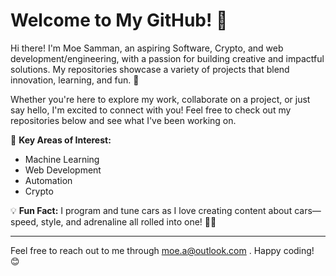 # Welcome to My GitHub! 👋

Hi there! I'm Moe Samman, an aspiring Software, Crypto, and web development/engineering, with a passion for building creative and impactful solutions. My repositories showcase a variety of projects that blend innovation, learning, and fun. 🚀

Whether you're here to explore my work, collaborate on a project, or just say hello, I'm excited to connect with you! Feel free to check out my repositories below and see what I've been working on.

🌟 **Key Areas of Interest:**  
- Machine Learning
- Web Development
- Automation
- Crypto

💡 **Fun Fact:** I program and tune cars as I love creating content about cars—speed, style, and adrenaline all rolled into one! 🚗💨

---

Feel free to reach out to me through moe.a@outlook.com . Happy coding! 😊
